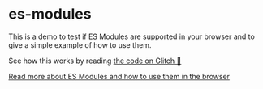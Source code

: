 # es-modules

This is a demo to test if ES Modules are supported in your browser and to give a simple example of how to use them.

See how this works by reading [the code on Glitch 🎏](https://glitch.com/edit/#!/es-modules?path=public/index.html:33:0)

[Read more about ES Modules and how to use them in the browser](https://jakearchibald.com/2017/es-modules-in-browsers/)